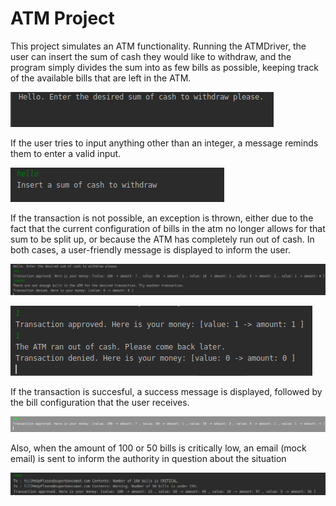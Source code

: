 # ATM Project

This project simulates an ATM functionality. Running the ATMDriver, the user can insert the sum of cash they would like 
to withdraw, and the program simply divides the sum into as few bills as possible, keeping track of the available bills
that are left in the ATM.

![](https://github.com/dianagiosan/ATM_Project/blob/master/readme_images/1.png)

If the user tries to input anything other than an integer, a message reminds them to enter a valid
input.

![](https://github.com/dianagiosan/ATM_Project/blob/master/readme_images/7.png)

If the transaction is not possible, an exception is thrown, either due to the fact that the current configuration of bills
in the atm no longer allows for that sum to be split up, or because the ATM has completely run out of cash. In both cases, a user-friendly
message is displayed to inform the user. 


![](https://github.com/dianagiosan/ATM_Project/blob/master/readme_images/3.png)


![](https://github.com/dianagiosan/ATM_Project/blob/master/readme_images/5.png)


If the transaction is succesful, a success message is displayed, followed by the bill configuration that the user receives.


![](https://github.com/dianagiosan/ATM_Project/blob/master/readme_images/2.png)

Also, when the amount of 100 or 50 bills is critically low, an email (mock email) is sent to inform the authority in question about
the situation


![](https://github.com/dianagiosan/ATM_Project/blob/master/readme_images/4.png)
		
